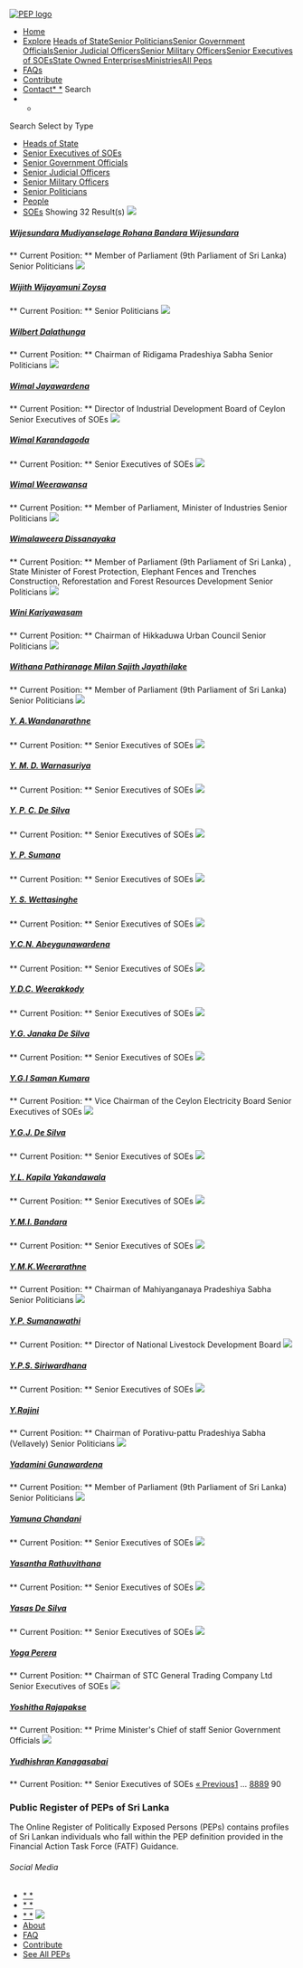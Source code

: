 [![PEP logo](https://www.peps.lk/wp-content/themes/pepold/img/pep-logo.png)](https://www.peps.lk)
*  [Home](https://www.peps.lk/)
*  [Explore](https://www.peps.lk/explore)
[Heads of State](https://www.peps.lk/pep_type/heads-of-state/)[Senior Politicians](https://www.peps.lk/pep_type/senior-politicians)[Senior Government Officials](https://www.peps.lk/pep_type/senior-government-officials)[Senior Judicial Officers](https://www.peps.lk/pep_type/senior-judicial-officers)[Senior Military Officers](https://www.peps.lk/pep_type/senior-military-officers)[Senior Executives of SOEs](https://www.peps.lk/pep_type/senior-executives-of-state-owned-enterprises)[State Owned Enterprises](https://www.peps.lk/soe)[Ministries](https://www.peps.lk/ministries/)[All Peps](https://www.peps.lk/explore)
*  [FAQs](https://www.peps.lk/faq)
*  [Contribute](https://www.peps.lk/contribute)
*  [Contact](https://www.peps.lk/contact)[* *](#collapseSearch)
Search
* *
Search
Select by Type
*  [Heads of State](https://www.peps.lk/pep_type/heads-of-state/)
*  [Senior Executives of SOEs](https://www.peps.lk/pep_type/senior-executives-of-state-owned-enterprises/)
*  [Senior Government Officials](https://www.peps.lk/pep_type/senior-government-officials/)
*  [Senior Judicial Officers](https://www.peps.lk/pep_type/senior-judicial-officers/)
*  [Senior Military Officers](https://www.peps.lk/pep_type/senior-military-officers/)
*  [Senior Politicians](https://www.peps.lk/pep_type/senior-politicians/)
*  [People](https://www.peps.lk/explore)
*  [SOEs](https://www.peps.lk/soe)
Showing 32 Result(s)
[![](https://www.peps.lk/wp-content/themes/pepold/img/profile-pic-default.jpg)](https://www.peps.lk/wijesundara-mudiyanselage-rohana-bandara-wijesundara/)
#####  [Wijesundara Mudiyanselage Rohana Bandara Wijesundara](https://www.peps.lk/wijesundara-mudiyanselage-rohana-bandara-wijesundara/)
** Current Position: ** Member of Parliament (9th Parliament of Sri Lanka)    Senior Politicians
[![](https://www.peps.lk/wp-content/uploads/2019/11/Wijith1-165x165.jpg)](https://www.peps.lk/wijith-wijayamuni-zoysa/)
#####  [Wijith Wijayamuni Zoysa](https://www.peps.lk/wijith-wijayamuni-zoysa/)
** Current Position: **   Senior Politicians
[![](https://www.peps.lk/wp-content/themes/pepold/img/profile-pic-default.jpg)](https://www.peps.lk/wilbert-dalathunga/)
#####  [Wilbert Dalathunga](https://www.peps.lk/wilbert-dalathunga/)
** Current Position: ** Chairman of Ridigama Pradeshiya Sabha    Senior Politicians
[![](https://www.peps.lk/wp-content/themes/pepold/img/profile-pic-default.jpg)](https://www.peps.lk/wimal-jayawardena/)
#####  [Wimal Jayawardena](https://www.peps.lk/wimal-jayawardena/)
** Current Position: ** Director of Industrial Development Board of Ceylon     Senior Executives of SOEs
[![](https://www.peps.lk/wp-content/themes/pepold/img/profile-pic-default.jpg)](https://www.peps.lk/dr-wimal-karandagoda/)
#####  [Wimal Karandagoda](https://www.peps.lk/dr-wimal-karandagoda/)
** Current Position: **   Senior Executives of SOEs
[![](https://www.peps.lk/wp-content/uploads/2019/11/WW2-165x165.jpg)](https://www.peps.lk/wimal-weerawansa/)
#####  [Wimal Weerawansa](https://www.peps.lk/wimal-weerawansa/)
** Current Position: ** Member of Parliament, Minister of Industries    Senior Politicians
[![](https://www.peps.lk/wp-content/uploads/2019/11/Webp.net-resizeimage-2019-11-26T010115.378-165x165.jpg)](https://www.peps.lk/wimalaweera-dissanayaka/)
#####  [Wimalaweera Dissanayaka](https://www.peps.lk/wimalaweera-dissanayaka/)
** Current Position: ** Member of Parliament (9th Parliament of Sri Lanka) , State Minister of Forest Protection, Elephant Fences and Trenches Construction, Reforestation and Forest Resources Development    Senior Politicians
[![](https://www.peps.lk/wp-content/themes/pepold/img/profile-pic-default.jpg)](https://www.peps.lk/wini-kariyawasam/)
#####  [Wini Kariyawasam](https://www.peps.lk/wini-kariyawasam/)
** Current Position: ** Chairman of Hikkaduwa Urban Council    Senior Politicians
[![](https://www.peps.lk/wp-content/themes/pepold/img/profile-pic-default.jpg)](https://www.peps.lk/withana-pathiranage-milan-sajith-jayathilake/)
#####  [Withana Pathiranage Milan Sajith Jayathilake](https://www.peps.lk/withana-pathiranage-milan-sajith-jayathilake/)
** Current Position: ** Member of Parliament (9th Parliament of Sri Lanka)    Senior Politicians
[![](https://www.peps.lk/wp-content/themes/pepold/img/profile-pic-default.jpg)](https://www.peps.lk/ms-y-a-wandanarathne/)
#####  [Y. A.Wandanarathne](https://www.peps.lk/ms-y-a-wandanarathne/)
** Current Position: **   Senior Executives of SOEs
[![](https://www.peps.lk/wp-content/themes/pepold/img/profile-pic-default.jpg)](https://www.peps.lk/mr-y-m-d-warnasuriya/)
#####  [Y. M. D. Warnasuriya](https://www.peps.lk/mr-y-m-d-warnasuriya/)
** Current Position: **   Senior Executives of SOEs
[![](https://www.peps.lk/wp-content/themes/pepold/img/profile-pic-default.jpg)](https://www.peps.lk/mr-y-p-c-de-silva/)
#####  [Y. P. C. De Silva](https://www.peps.lk/mr-y-p-c-de-silva/)
** Current Position: **   Senior Executives of SOEs
[![](https://www.peps.lk/wp-content/themes/pepold/img/profile-pic-default.jpg)](https://www.peps.lk/mrs-y-p-sumana/)
#####  [Y. P. Sumana](https://www.peps.lk/mrs-y-p-sumana/)
** Current Position: **   Senior Executives of SOEs
[![](https://www.peps.lk/wp-content/themes/pepold/img/profile-pic-default.jpg)](https://www.peps.lk/mrs-y-s-wettasinghe/)
#####  [Y. S. Wettasinghe](https://www.peps.lk/mrs-y-s-wettasinghe/)
** Current Position: **   Senior Executives of SOEs
[![](https://www.peps.lk/wp-content/themes/pepold/img/profile-pic-default.jpg)](https://www.peps.lk/y-c-n-abeygunawardena/)
#####  [Y.C.N. Abeygunawardena](https://www.peps.lk/y-c-n-abeygunawardena/)
** Current Position: **   Senior Executives of SOEs
[![](https://www.peps.lk/wp-content/themes/pepold/img/profile-pic-default.jpg)](https://www.peps.lk/y-d-c-weerakkody/)
#####  [Y.D.C. Weerakkody](https://www.peps.lk/y-d-c-weerakkody/)
** Current Position: **   Senior Executives of SOEs
[![](https://www.peps.lk/wp-content/themes/pepold/img/profile-pic-default.jpg)](https://www.peps.lk/mr-y-g-janaka-de-silva/)
#####  [Y.G. Janaka De Silva](https://www.peps.lk/mr-y-g-janaka-de-silva/)
** Current Position: **   Senior Executives of SOEs
[![](https://www.peps.lk/wp-content/themes/pepold/img/profile-pic-default.jpg)](https://www.peps.lk/y-g-i-saman-kumara/)
#####  [Y.G.I Saman Kumara](https://www.peps.lk/y-g-i-saman-kumara/)
** Current Position: ** Vice Chairman of the Ceylon Electricity Board     Senior Executives of SOEs
[![](https://www.peps.lk/wp-content/themes/pepold/img/profile-pic-default.jpg)](https://www.peps.lk/y-g-j-de-silva/)
#####  [Y.G.J. De Silva](https://www.peps.lk/y-g-j-de-silva/)
** Current Position: **   Senior Executives of SOEs
[![](https://www.peps.lk/wp-content/themes/pepold/img/profile-pic-default.jpg)](https://www.peps.lk/mr-y-l-kapila-yakandawala/)
#####  [Y.L. Kapila Yakandawala](https://www.peps.lk/mr-y-l-kapila-yakandawala/)
** Current Position: **   Senior Executives of SOEs
[![](https://www.peps.lk/wp-content/themes/pepold/img/profile-pic-default.jpg)](https://www.peps.lk/y-m-i-bandara/)
#####  [Y.M.I. Bandara](https://www.peps.lk/y-m-i-bandara/)
** Current Position: **   Senior Executives of SOEs
[![](https://www.peps.lk/wp-content/themes/pepold/img/profile-pic-default.jpg)](https://www.peps.lk/y-m-k-weerarathne/)
#####  [Y.M.K.Weerarathne](https://www.peps.lk/y-m-k-weerarathne/)
** Current Position: ** Chairman of  Mahiyanganaya Pradeshiya Sabha    Senior Politicians
[![](https://www.peps.lk/wp-content/themes/pepold/img/profile-pic-default.jpg)](https://www.peps.lk/y-p-sumanawathi/)
#####  [Y.P. Sumanawathi](https://www.peps.lk/y-p-sumanawathi/)
** Current Position: ** Director of National Livestock Development Board
[![](https://www.peps.lk/wp-content/themes/pepold/img/profile-pic-default.jpg)](https://www.peps.lk/mrs-y-p-s-siriwardhana/)
#####  [Y.P.S. Siriwardhana](https://www.peps.lk/mrs-y-p-s-siriwardhana/)
** Current Position: **   Senior Executives of SOEs
[![](https://www.peps.lk/wp-content/themes/pepold/img/profile-pic-default.jpg)](https://www.peps.lk/y-rajini/)
#####  [Y.Rajini](https://www.peps.lk/y-rajini/)
** Current Position: ** Chairman of Porativu-pattu Pradeshiya Sabha (Vellavely)    Senior Politicians
[![](https://www.peps.lk/wp-content/uploads/2020/09/Yadamini-Gunawardena-163x165.jpg)](https://www.peps.lk/yadamini-gunawardena/)
#####  [Yadamini Gunawardena](https://www.peps.lk/yadamini-gunawardena/)
** Current Position: ** Member of Parliament (9th Parliament of Sri Lanka)    Senior Politicians
[![](https://www.peps.lk/wp-content/themes/pepold/img/profile-pic-default.jpg)](https://www.peps.lk/mrs-yamuna-chandani/)
#####  [Yamuna Chandani](https://www.peps.lk/mrs-yamuna-chandani/)
** Current Position: **   Senior Executives of SOEs
[![](https://www.peps.lk/wp-content/themes/pepold/img/profile-pic-default.jpg)](https://www.peps.lk/yasantha-rathuvithana/)
#####  [Yasantha Rathuvithana](https://www.peps.lk/yasantha-rathuvithana/)
** Current Position: **   Senior Executives of SOEs
[![](https://www.peps.lk/wp-content/themes/pepold/img/profile-pic-default.jpg)](https://www.peps.lk/mr-yasas-de-silva/)
#####  [Yasas De Silva](https://www.peps.lk/mr-yasas-de-silva/)
** Current Position: **   Senior Executives of SOEs
[![](https://www.peps.lk/wp-content/themes/pepold/img/profile-pic-default.jpg)](https://www.peps.lk/yoga-perera/)
#####  [Yoga Perera](https://www.peps.lk/yoga-perera/)
** Current Position: ** Chairman of STC General Trading Company Ltd     Senior Executives of SOEs
[![](https://www.peps.lk/wp-content/themes/pepold/img/profile-pic-default.jpg)](https://www.peps.lk/yoshitha-rajapakse/)
#####  [Yoshitha Rajapakse](https://www.peps.lk/yoshitha-rajapakse/)
** Current Position: ** Prime Minister's Chief of staff      Senior Government Officials
[![](https://www.peps.lk/wp-content/themes/pepold/img/profile-pic-default.jpg)](https://www.peps.lk/mr-yudhishran-kanagasabai/)
#####  [Yudhishran Kanagasabai](https://www.peps.lk/mr-yudhishran-kanagasabai/)
** Current Position: **   Senior Executives of SOEs
[« Previous](https://www.peps.lk/explore/page/89/)[1](https://www.peps.lk/explore/page/1/)  …  [88](https://www.peps.lk/explore/page/88/)[89](https://www.peps.lk/explore/page/89/)  90
###  Public Register of PEPs of Sri Lanka
The Online Register of Politically Exposed Persons (PEPs) contains profiles of Sri Lankan individuals who fall within the PEP definition provided in the Financial Action Task Force (FATF) Guidance.
######  Social Media
*  [* *](https://www.facebook.com/tisrilanka)
*  [* *](https://twitter.com/tisrilanka/)
*  [* *](https://www.instagram.com/transparency_sri_lanka/)
[![](https://www.peps.lk/wp-content/uploads/2019/11/ti_logo_footer.png)](https://www.tisrilanka.org/)
*  [About](https://www.peps.lk/about/)
*  [FAQ](https://www.peps.lk/faq/)
*  [Contribute](https://www.peps.lk/contribute/)
*  [See All PEPs](https://www.peps.lk/explore/)